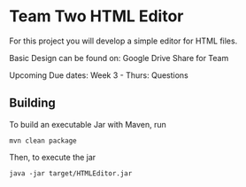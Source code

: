 Team Two HTML Editor
=====================

For this project you will develop a simple editor for HTML files.

Basic Design can be found on: Google Drive Share for Team

Upcoming Due dates:
    Week 3 - Thurs: Questions


Building
--------
To build an executable Jar with Maven, run

	mvn clean package

Then, to execute the jar

	java -jar target/HTMLEditor.jar